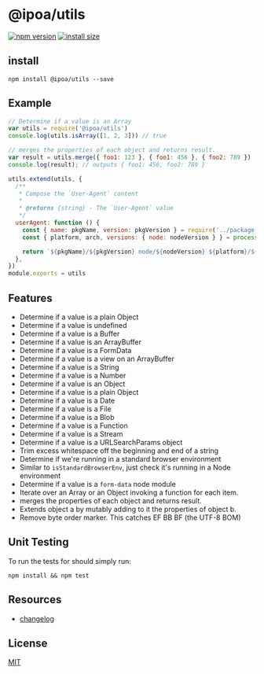# @ipoa/utils

[![npm version](https://img.shields.io/npm/v/axios.svg?style=flat-square)](https://www.npmjs.org/package/@ipoa/utils)
[![install size](https://packagephobia.com/badge?p=@ipoa/utils)](https://packagephobia.com/result?p=@ipoa/utils)

## install

```shell
npm install @ipoa/utils --save
```

## Example

```javascript
// Determine if a value is an Array
var utils = require('@ipoa/utils')
console.log(utils.isArray([1, 2, 3])) // true

// merges the properties of each object and returns result. 
var result = utils.merge({ foo1: 123 }, { foo1: 456 }, { foo2: 789 })
console.log(result); // outputs { foo1: 456, foo2: 789 }

utils.extend(utils, {
  /**
   * Compose the `User-Agent` content
   *
   * @returns {string} - The `User-Agent` value
   */
  userAgent: function () {
    const { name: pkgName, version: pkgVersion } = require('../package.json')
    const { platform, arch, versions: { node: nodeVersion } } = process

    return `${pkgName}/${pkgVersion} node/${nodeVersion} ${platform}/${arch}`
  },
})
module.exports = utils
```

## Features

- Determine if a value is a plain Object
- Determine if a value is undefined
- Determine if a value is a Buffer
- Determine if a value is an ArrayBuffer
- Determine if a value is a FormData
- Determine if a value is a view on an ArrayBuffer
- Determine if a value is a String
- Determine if a value is a Number
- Determine if a value is an Object
- Determine if a value is a plain Object
- Determine if a value is a Date
- Determine if a value is a File
- Determine if a value is a Blob
- Determine if a value is a Function
- Determine if a value is a Stream
- Determine if a value is a URLSearchParams object
- Trim excess whitespace off the beginning and end of a string
- Determine if we're running in a standard browser environment
- Similar to `isStandardBrowserEnv`, just check it's running in a Node environment
- Determine if a value is a `form-data` node module
- Iterate over an Array or an Object invoking a function for each item.
- merges the properties of each object and returns result.
- Extends object a by mutably adding to it the properties of object b.
- Remove byte order marker. This catches EF BB BF (the UTF-8 BOM)

## Unit Testing

To run the tests for should simply run:

```shell
npm install && npm test
```

## Resources

- [changelog](./README.md)

## License

[MIT](./LICENSE)
